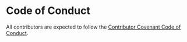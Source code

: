# Code of Conduct

All contributors are expected to follow the [Contributor Covenant Code of Conduct](https://www.contributor-covenant.org/version/2/0/code_of_conduct/).
